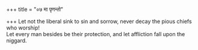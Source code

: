 +++
title = "०७ मा पृणन्तो"

+++
Let not the liberal sink to sin and sorrow, never decay the pious chiefs who worship!  
     Let every man besides be their protection, and let affliction fall upon the niggard.